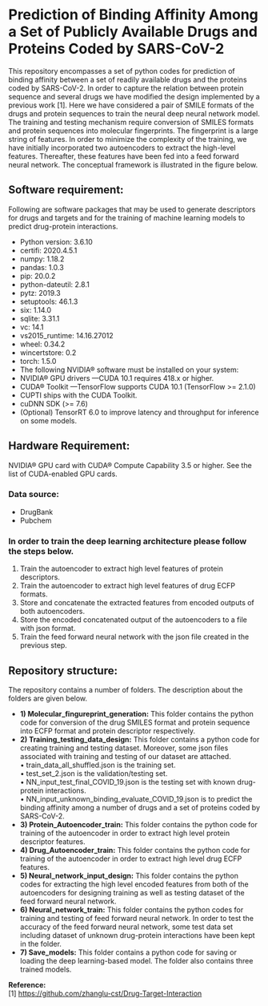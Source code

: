 # Prediction of Binding Affinity Among a Set of Publicly Available Drugs and Proteins Coded by SARS-CoV-2

This repository encompasses a set of python codes for prediction of binding affinity between a set of readily available drugs and the proteins coded by SARS-CoV-2. In order to capture the relation between protein sequence and several drugs we have modified the design implemented by a previous work [1]. Here we have considered a pair of SMILE formats of the drugs and protein sequences to train the neural deep neural network model. The training and testing mechanism require conversion of SMILES formats and protein sequences into molecular fingerprints. The fingerprint is a large string of features. In order to minimize the complexity of the training, we have initially incorporated two autoencoders to extract the high-level features. Thereafter, these features have been fed into a feed forward neural network.  The conceptual framework is illustrated in the figure below. 
 


## Software requirement:  
Following are software packages that may be used to generate descriptors for drugs and targets and for the training of machine learning models to predict drug-protein interactions.  

 - Python version: 3.6.10  
 - certifi: 2020.4.5.1  
 - numpy: 1.18.2  
 - pandas: 1.0.3  
 - pip: 20.0.2  
 - python-dateutil: 2.8.1  
 - pytz: 2019.3  
 - setuptools: 46.1.3  
 - six: 1.14.0  
 - sqlite: 3.31.1  
 - vc: 14.1  
 - vs2015_runtime: 14.16.27012  
 - wheel: 0.34.2  
 - wincertstore: 0.2  
 - torch: 1.5.0  
 - The following NVIDIA® software must be installed on your system:  
 - NVIDIA® GPU drivers —CUDA 10.1 requires 418.x or higher.  
 - CUDA® Toolkit —TensorFlow supports CUDA 10.1 (TensorFlow >= 2.1.0)  
 - CUPTI ships with the CUDA Toolkit.  
 - cuDNN SDK (>= 7.6)  
 - (Optional) TensorRT 6.0 to improve latency and throughput for inference on some models.  
  
  
## Hardware Requirement:  
NVIDIA® GPU card with CUDA® Compute Capability 3.5 or higher. See the list of CUDA-enabled GPU cards.  
### Data source:  
 - DrugBank  
 - Pubchem  


### In order to train the deep learning architecture please follow the steps below.  
1.	Train the autoencoder to extract high level features of protein descriptors.  
2.	Train the autoencoder to extract high level features of drug ECFP formats.  
3.	Store and concatenate the extracted features from encoded outputs of both autoencoders.  
4.	Store the encoded concatenated output of the autoencoders to a file with json format.  
5.	Train the feed forward neural network with the json file created in the previous step.  


## Repository structure:  
The repository contains a number of folders. The description about the folders are given below.  
- **1)	Molecular_fingureprint_generation:** This folder contains the python code for conversion of the drug SMILES format and protein sequence into ECFP format and protein descriptor respectively.  
- **2)	Training_testing_data_design:** This folder contains a python code for creating training and testing dataset. Moreover, some json files associated with training and testing of our dataset are attached.  
•	train_data_all_shuffled.json is the training set.  
•	test_set_2.json is the validation/testing set.  
•	NN_input_test_final_COVID_19.json is the testing set with known drug-protein interactions.  
•	NN_input_unknown_binding_evaluate_COVID_19.json is to predict the binding affinity among a number of drugs and a set of proteins coded by SARS-CoV-2.  
- **3)	Protein_Autoencoder_train:** This folder contains the python code for training of the autoencoder in order to extract high level protein descriptor features.
- **4)	Drug_Autoencoder_train:** This folder contains the python code for training of the autoencoder in order to extract high level drug ECFP features.
- **5)	Neural_network_input_design:** This folder contains the python codes for extracting the high level encoded features from both of the autoencoders for designing training as well as testing dataset of the feed forward neural network. 
- **6)	Neural_network_train:** This folder contains the python codes for training and testing of feed forward neural network. In order to test the accuracy of the feed forward neural network, some test data set including dataset of unknown drug-protein interactions have been kept in the folder.
- **7)	Save_models:** This folder contains a python code for saving or loading the deep learning-based model. The folder also contains three trained models.

**Reference:**  
[1] https://github.com/zhanglu-cst/Drug-Target-Interaction

